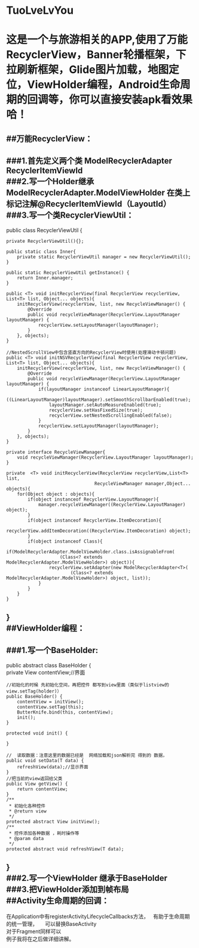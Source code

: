 # TuoLveLvYou
这是一个与旅游相关的APP,使用了万能RecyclerView，Banner轮播框架，下拉刷新框架，Glide图片加载，地图定位，ViewHolder编程，Android生命周期的回调等，你可以直接安装apk看效果哈！
======================================================================
##万能RecyclerView：<br>
--------------------------------------------------------------------------
###1.首先定义两个类  ModelRecyclerAdapter<T>     RecyclerItemViewId<br>
###2.写一个Holder继承  ModelRecyclerAdapter.ModelViewHolder   在类上标记注解@RecyclerItemViewId（LayoutId）<br>
###3.写一个类RecyclerViewUtil：
----------------------------------------------------------------------------
  public class RecyclerViewUtil {

    private RecyclerViewUtil(){};

    public static class Inner{
        private static RecyclerViewUtil manager = new RecyclerViewUtil();
    }

    public static RecyclerViewUtil getInstance() {
        return Inner.manager;
    }

    public <T> void initRecyclerView(final RecyclerView recyclerView, List<T> list, Object... objects){
        initRecyclerView(recyclerView, list, new RecycleViewManager() {
            @Override
            public void recycleViewManager(RecyclerView.LayoutManager layoutManager) {
                recyclerView.setLayoutManager(layoutManager);
            }
        }, objects);
    }

    //NestedScrollView中包含竖直方向的RecyclerView时使用(处理滑动卡顿问题)
    public <T> void initNSVRecyclerView(final RecyclerView recyclerView, List<T> list, Object... objects){
        initRecyclerView(recyclerView, list, new RecycleViewManager() {
            @Override
            public void recycleViewManager(RecyclerView.LayoutManager layoutManager) {
                if(layoutManager instanceof LinearLayoutManager){
                    ((LinearLayoutManager)layoutManager).setSmoothScrollbarEnabled(true);
                    layoutManager.setAutoMeasureEnabled(true);
                    recyclerView.setHasFixedSize(true);
                    recyclerView.setNestedScrollingEnabled(false);
                }
                recyclerView.setLayoutManager(layoutManager);
            }
        }, objects);
    }

    private interface RecycleViewManager{
        void recycleViewManager(RecyclerView.LayoutManager layoutManager);
    }

    private  <T> void initRecyclerView(RecyclerView recyclerView,List<T> list,
                                     RecycleViewManager manager,Object... objects){
        for(Object object : objects){
            if(object instanceof RecyclerView.LayoutManager){
                manager.recycleViewManager((RecyclerView.LayoutManager) object);
            }
            if(object instanceof RecyclerView.ItemDecoration){
                recyclerView.addItemDecoration((RecyclerView.ItemDecoration) object);
            }
            if(object instanceof Class){
                if(ModelRecyclerAdapter.ModelViewHolder.class.isAssignableFrom(
                        (Class<? extends ModelRecyclerAdapter.ModelViewHolder>) object)){
                    recyclerView.setAdapter(new ModelRecyclerAdapter<T>(
                            (Class<? extends ModelRecyclerAdapter.ModelViewHolder>) object, list));
                }
            }
        }
    }
}<br>
##ViewHolder编程：<br>
----------------------------------------------------------------------------------
###1.写一个BaseHolder:<br>
------------------------------------------------------------------------------------
 public abstract class BaseHolder<T> {<br>
    private View contentView;//界面

    //初始化的时候 先初始化空间，再把控件 都写到view里面（类似于listview的 view.setTag(holder)）
    public BaseHolder() {
        contentView = initView();
        contentView.setTag(this);
        ButterKnife.bind(this, contentView);
        init();
    }

    protected void init() {

    }

    //  读取数据：注意这里的数据已经是  网络加载和json解析完 得到的 数据，
    public void setData(T data) {
        refreshView(data);//显示界面
    }
    //把当前的view返回给父类
    public View getView() {
        return contentView;
    }
    /**
     * 初始化各种控件
     * @return view
     */
    protected abstract View initView();
    /**
     * 控件添加各种数据 ，耗时操作等
     * @param data
     */
    protected abstract void refreshView(T data);
}<br>
###2.写一个ViewHolder 继承于BaseHolder <br>
###3.把ViewHolder添加到帧布局<br>
##Activity生命周期的回调：<br>
--------------------------------------------------------------------------------
在Application中有registerActivityLifecycleCallbacks方法，   有助于生命周期的统一管理，     可以替换BaseActivity<br>
对于Fragment同样可以    <br> 例子我将在之后做详细讲解。
